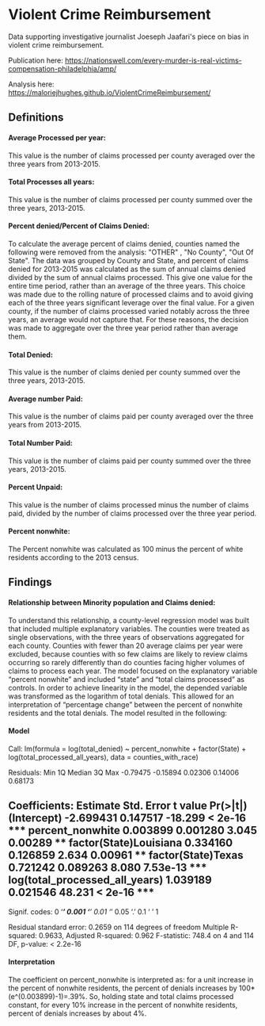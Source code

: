 # Violent Crime Reimbursement

Data supporting investigative journalist Joeseph Jaafari's piece on bias in violent crime reimbursement.

Publication here: https://nationswell.com/every-murder-is-real-victims-compensation-philadelphia/amp/

Analysis here: https://maloriejhughes.github.io/ViolentCrimeReimbursement/

## Definitions
#### Average Processed per year:
This value is the number of claims processed per county averaged over the three years from 2013-2015.

#### Total Processes all years:
This value is the number of claims processed per county summed over the three years, 2013-2015.


#### Percent denied/Percent of Claims Denied:
To calculate the average percent of claims denied, counties named the following were removed from the analysis: "OTHER" , "No County", "Out Of State".  The data was grouped by County and State, and percent of claims denied for 2013-2015 was calculated as the sum of annual claims denied divided by the sum of annual claims processed.   This give one value for the entire time period, rather than an average of the three years.  This choice was made due to the rolling nature of processed claims and to avoid giving each of the three years significant leverage over the final value.  For a given county, if the number of claims processed varied notably across the three years, an average would not capture that.  For these reasons, the decision was made to aggregate over the three year period rather than average them.


#### Total Denied:
This value is the number of claims denied per county summed over the three years, 2013-2015.

#### Average number Paid:
This value is the number of claims paid per county averaged over the three years from 2013-2015.

#### Total Number Paid:
This value is the number of claims paid per county summed over the three years, 2013-2015.

#### Percent Unpaid: 
This value is the number of claims processed minus the number of claims paid, divided by the number of claims processed over the three year period.

#### Percent nonwhite:
The Percent nonwhite was calculated as 100 minus the percent of white residents according to the 2013 census.

## Findings
#### Relationship between Minority population and Claims denied:
To understand this relationship, a county-level regression model was built that included multiple explanatory variables.  The counties were treated as single observations, with the three years of observations aggregated for each county.  Counties with fewer than 20 average claims per year were excluded, because counties with so few claims are likely to review claims occurring so rarely differently than do counties facing higher volumes of claims to process each year.   The model focused on the explanatory variable “percent nonwhite” and included “state” and “total claims processed” as controls.  In order to achieve linearity in the model, the depended variable was transformed as the logarithm of total denials.  This allowed for an interpretation of “percentage change” between the percent of nonwhite residents and the total denials.  The model resulted in the following:

#### Model
Call:
lm(formula = log(total_denied) ~ percent_nonwhite + factor(State) + 
log(total_processed_all_years), data = counties_with_race)

Residuals:
Min       1Q   Median       3Q      Max 
-0.79475 -0.15894  0.02306  0.14006  0.68173 

Coefficients:
Estimate Std. Error t value Pr(>|t|)    
(Intercept)                    -2.699431   0.147517 -18.299  < 2e-16 ***
percent_nonwhite                0.003899   0.001280   3.045  0.00289 ** 
factor(State)Louisiana          0.334160   0.126859   2.634  0.00961 ** 
factor(State)Texas              0.721242   0.089263   8.080 7.53e-13 ***
log(total_processed_all_years)  1.039189   0.021546  48.231  < 2e-16 ***
---
Signif. codes:  0 ‘***’ 0.001 ‘**’ 0.01 ‘*’ 0.05 ‘.’ 0.1 ‘ ’ 1

Residual standard error: 0.2659 on 114 degrees of freedom
Multiple R-squared:  0.9633,    Adjusted R-squared:  0.962 
F-statistic: 748.4 on 4 and 114 DF,  p-value: < 2.2e-16



#### Interpretation
The coefficient on percent_nonwhite is interpreted as: for a unit increase in the percent of nonwhite residents, the percent of denials increases by 100*(e^(0.003899)-1)=.39%.  So, holding state and total claims processed constant, for every 10% increase in the percent of nonwhite residents, percent of denials increases by about 4%. 


 








